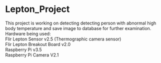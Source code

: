 # Lepton_Project
This project is working on detecting detecting person with abnormal high body temperature and save image to database for further examination.  
Hardware being used:  
Flir Lepton Sensor v2.5 (Thermographic camera sensor)  
Flir Lepton Breakout Board v2.0  
Raspberry Pi v3.5  
Raspberry Pi Camera V2.1  

